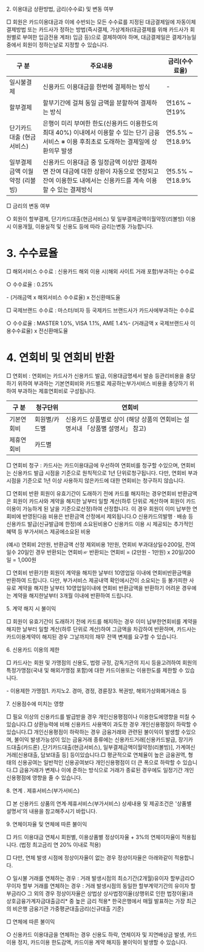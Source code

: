 2\. 이용대금 상환방법, 금리(수수료) 및 변동 여부


□ 회원은 카드이용대금과 이에 수반되는 모든 수수료를 지정된 대금결제일에 자동이체결제방법 또는 카드사가 정하는 방법(즉시결제, 가상계좌(대금결제를 위해 카드사가 회원별로 부여한 입금전용 계좌) 입금 등)으로 결제하여야 하며, 대금결제일은 결제가능일 중에서 회원이 정하는날로 지정할 수 있습니다.




| 구 분 | 주요내용 | 금리(수수료율) |
| --- | --- | --- |
| 일시불결제 | 신용카드 이용대금을 한번에 결제하는 방식 | \- |
| 할부결제 | 할부기간에 걸쳐 동일 금액을 분할하여 결제하는 방식 | 연16% \~ 연19% |
| 단기카드대출 (현금서비스) | 은행이 미리 부여한 한도(신용카드 이용한도의 최대 40%) 이내에서 이용할 수 있는 단기 금융서비스 ※ 이용 후최초로 도래하는 결제일에 상환의무 발생 | 연5\.5% \~ 연18\.9% |
| 일부결제금액 이월약정 (리볼빙) | 신용카드 이용대금 중 일정금액 이상만 결제하면 잔여 대금에 대한 상환이 자동으로 연장되고 잔여 이용한도 내에서는 신용카드를 계속 이용할 수 있는 결제방식 | 연5\.5% \~ 연18\.9% |


□ 금리의 변동 여부


○ 회원이 할부결제, 단기카드대출(현금서비스) 및 일부결제금액이월약정(리볼빙) 이용 시 이용개월, 이용실적 및 신용도 등에 따라 금리는변동 가능합니다.


3\. 수수료율
========


□ 해외서비스 수수료 : 신용카드 해외 이용 시(해외 사이트 거래 포함)부과하는 수수료


○ 수수료율 : 0\.25%


\- (거래금액 x 해외서비스 수수료율) x 전신환매도율


□ 국제브랜드 수수료 : 마스터/비자 등 국제카드 브랜드사가 카드사에부과하는 수수료


○ 수수료율 : MASTER 1\.0%, VISA 1\.1%, AME 1\.4%\- (거래금액 x 국제브랜드사 이용수수료율) x 전신환매도율


4\. 연회비 및 연회비 반환
================


□ 연회비 : 연회비는 카드사가 신용카드 발급, 이용대금명세서 발송 등관리비용을 충당하기 위하여 부과하는 기본연회비와 카드별로 제공하는부가서비스 비용을 충당하기 위하여 부과하는 제휴연회비로 구성됩니다.




| 구 분 | 청구단위 | 연회비 |
| --- | --- | --- |
| 기본연회비 | 회원별/카드별 | 신용카드 상품별로 상이 (해당 상품의 연회비는 설명서내 「상품별 설명서」 참고) |
| 제휴연회비 | 카드별 |


□ 연회비 청구 : 카드사는 카드이용대금에 우선하여 연회비를 청구할 수있으며, 연회비는 신용카드 발급 시점을 기준으로 원칙적으로 1년 단위로청구됩니다. 다만, 연회비 부과 시점을 기준으로 1년 이상 사용하지 않은카드에 대한 연회비는 청구하지 않습니다.


□ 연회비 반환 회원이 유효기간이 도래하기 전에 카드를 해지하는 경우연회비 반환금액은 회원이 카드사와 계약을 해지한 날부터 일할 계산(하루 단위로 계산하며 회원이 카드이용이 가능하게 된 날을 기준으로산정)하여 산정합니다. 이 경우 회원이 이미 납부한 연회비에 반영된다음 비용은 반환금액 산정에서 제외됩니다.O 신용카드의발행 · 배송 등신용카드 발급(신규발급에 한정)에 소요된비용○ 신용카드 이용 시 제공되는 추가적인 혜택 등 부가서비스 제공에소요된 비용


(예시) 연회비 2만원, 반환금액 산정 제외비용 1만원, 연회비 부과대상일수200일, 잔여일수 20일인 경우 반환되는 연회비☞ 반환되는 연회비 \= (2만원 \- 1만원) x 20일/200일 \= 1,000원


□ 연회비 반환기한 회원이 계약을 해지한 날부터 10영업일 이내에 연회비반환금액을 반환하여 드립니다. 다만, 부가서비스 제공내역 확인에시간이 소요되는 등 불가피한 사유로 계약을 해지한 날부터 10영업일이내에 연회비 반환금액을 반환하기 어려운 경우에는 계약을 해지한날부터 3개월 이내에 반환하여 드립니다.


5\. 계약 해지 시 불이익


□ 회원이 유효기간이 도래하기 전에 카드를 해지하는 경우 이미 납부한연회비를 계약을 해지한 날부터 일할 계산(하루 단위로 계산)하여 그금액을 차감하여 반환하며, 카드사는 카드이용계약이 해지된 경우 그날까지의 채무 전액 변제를 요구할 수 있습니다.


6\. 신용카드 이용의 제한


□ 카드사는 회원 및 가맹점의 신용도, 법령 규정, 감독기관의 지시 등을고려하여 회원의 특정가맹점(국내 및 해외가맹점 포함)에 대한 카드이용또는 이용한도를 제한할 수 있습니다.


\- 이용제한 가맹점1\. 카지노2\. 경마, 경정, 경륜장3\. 복권방, 해외가상화폐거래소 등


7\. 신용점수에 미치는 영향


□ 필요 이상의 신용카드를 발급받을 경우 개인신용평점이나 이용한도에영향을 미칠 수 있습니다.□ 상환능력에 비해 신용카드 사용액이 과도한 경우 개인신용평점이 하락할 수 있습니다.□ 개인신용평점이 하락하는 경우 금융거래와 관련된 불이익이 발생할 수있으며, 불이익 발생가능성이 있는 금융거래 종류에는 신용카드거래\[신용카드발급, 장기카드대출(카드론) ,단기카드대출(현금서비스), 일부결제금액이월약정(리볼빙)], 가계여신거래\[신용대출, 담보대출 등] 등이있습니다.□ 평균적으로 연체율이 높은 금융권역, 형태의 신용공여는 일반적인 신용공여보다 개인신용평점이 더 큰 폭으로 하락할 수 있습니다.□ 금융거래가 변제나 이에 준하는 방식으로 거래가 종료된 경우에도 일정기간 개인신용평점에 영향을 줄 수 있습니다.


8\. 연계 . 제휴서비스(부가서비스)


□ 본 신용카드 상품의 연계·제휴서비스(부가서비스) 상세내용 및 제공조건은 '상품별 설명서'의 내용을 참고해주시기 바랍니다.


9\. 연체이자율 및 연체에 따른 불이익


□ 카드 이용대금 연체시 회원별, 이용상품별 정상이자율 \+ 3%의 연체이자율이 적용됩니다. (법정 최고금리 연 20% 이내로 적용)


□ 다만, 연체 발생 시점에 정상이자율이 없는 경우 정상이자율은 아래와같이 적용합니다.


○ 일시불 거래를 연체하는 경우 : 거래 발생시점의 최소기간(2개월)유이자 할부금리○ 무이자 할부 거래를 연체하는 경우 : 거래 발생시점의 동일한 할부계약기간의 유이자 할부금리○ 그 외의 경우 정상이자율은 상법상 상사법정이율(상행위로 인한 법정이율)과 상호금융가계자금대출금리\* 중 높은 금리 적용\* 한국은행에서 매월 발표하는 가장 최근의 비은행 금융기관 가중평균대출금리(신규대출 기준)


□ 연체에 따른 불이익


○ 신용카드 이용대금을 연체하는 경우 신용도 하락, 연체이자 및 지연배상금 발생, 카드이용 정지, 카드이용 한도감액, 카드이용 계약 해지등 불이익이 발생할 수 있습니다.

